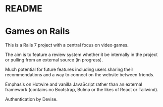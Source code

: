# README

# Games on Rails

This is a Rails 7 project with a central focus on video games.

The aim is to feature a review system whether it be internally in the project or pulling from an external source (in progress).

Much potential for future features including users sharing their recommendations and a way to connect on the website between friends.

Emphasis on Hotwire and vanilla JavaScript rather than an external framework (contains no Bootstrap, Bulma or the likes of React or Tailwind).

Authentication by Devise.
